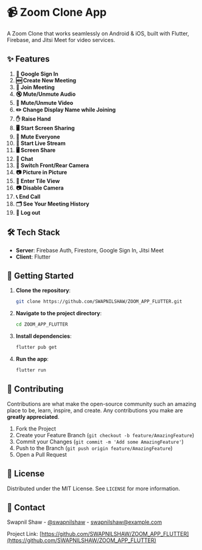 # 📹 Zoom Clone App

A Zoom Clone that works seamlessly on Android & iOS, built with Flutter, Firebase, and Jitsi Meet for video services.

## ✨ Features

1. **🔑 Google Sign In**
2. **🆕 Create New Meeting**
3. **🔗 Join Meeting**
4. **🔇 Mute/Unmute Audio**
5. **🎥 Mute/Unmute Video**
6. **✏️ Change Display Name while Joining**
7. **✋ Raise Hand**
8. **🖥️ Start Screen Sharing**
9. **🔕 Mute Everyone**
10. **📡 Start Live Stream**
11. **🖥️ Screen Share**
12. **💬 Chat**
13. **🔄 Switch Front/Rear Camera**
14. **📷 Picture in Picture**
15. **🔲 Enter Tile View**
16. **📷 Disable Camera**
17. **📞 End Call**
18. **🗂️ See Your Meeting History**
19. **🚪 Log out**

## 🛠️ Tech Stack

- **Server**: Firebase Auth, Firestore, Google Sign In, Jitsi Meet
- **Client**: Flutter


## 🚀 Getting Started

1. **Clone the repository**:
    ```sh
    git clone https://github.com/SWAPNILSHAW/ZOOM_APP_FLUTTER.git
    ```
2. **Navigate to the project directory**:
    ```sh
    cd ZOOM_APP_FLUTTER
    ```
3. **Install dependencies**:
    ```sh
    flutter pub get
    ```
4. **Run the app**:
    ```sh
    flutter run
    ```

## 👥 Contributing

Contributions are what make the open-source community such an amazing place to be, learn, inspire, and create. Any contributions you make are **greatly appreciated**.

1. Fork the Project
2. Create your Feature Branch (`git checkout -b feature/AmazingFeature`)
3. Commit your Changes (`git commit -m 'Add some AmazingFeature'`)
4. Push to the Branch (`git push origin feature/AmazingFeature`)
5. Open a Pull Request

## 📄 License

Distributed under the MIT License. See `LICENSE` for more information.

## 📧 Contact

Swapnil Shaw - [@swapnilshaw](https://twitter.com/ShawSwapnil) - swapnilshaw@example.com

Project Link: [https://github.com/SWAPNILSHAW/ZOOM_APP_FLUTTER](https://github.com/SWAPNILSHAW/ZOOM_APP_FLUTTER)

